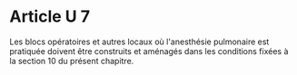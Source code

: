 # Article U 7

Les blocs opératoires et autres locaux où l'anesthésie pulmonaire est pratiquée doivent être construits et aménagés dans les conditions fixées à la section 10 du présent chapitre.
